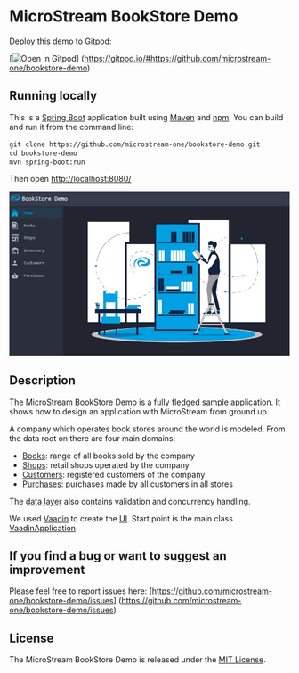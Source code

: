 # MicroStream BookStore Demo

Deploy this demo to Gitpod:

[![Open in Gitpod](https://gitpod.io/button/open-in-gitpod.svg)]
(https://gitpod.io/#https://github.com/microstream-one/bookstore-demo)

## Running locally

This is a [Spring Boot](https://spring.io/guides/gs/spring-boot/) 
application built using [Maven](https://spring.io/guides/gs/maven/) 
and [npm](https://www.npmjs.com/). 
You can build and run it from the command line:

```
git clone https://github.com/microstream-one/bookstore-demo.git
cd bookstore-demo
mvn spring-boot:run
```

Then open [http://localhost:8080/](http://localhost:8080/)

![Screenshot](./src/main/resources/META-INF/resources/frontend/images/ui.jpg)

## Description

The MicroStream BookStore Demo is a fully fledged sample application.
It shows how to design an application with MicroStream from ground up.

A company which operates book stores around the world is modeled.
From the data root on there are four main domains:

- [Books](./src/main/java/one/microstream/demo/bookstore/data/Books.java): range of all books sold by the company
- [Shops](./src/main/java/one/microstream/demo/bookstore/data/Shops.java): retail shops operated by the company
- [Customers](./src/main/java/one/microstream/demo/bookstore/data/Customers.java): registered customers of the company
- [Purchases](./src/main/java/one/microstream/demo/bookstore/data/Purchases.java): purchases made by all customers in all stores

The [data layer](./src/main/java/one/microstream/demo/bookstore/data/) 
also contains validation and concurrency handling. 

We used [Vaadin](https://vaadin.com) to create the 
[UI](./src/main/java/one/microstream/demo/bookstore/ui/).
Start point is the main class 
[VaadinApplication](./src/main/java/one/microstream/demo/bookstore/VaadinApplication.java).

## If you find a bug or want to suggest an improvement

Please feel free to report issues here: 
[https://github.com/microstream-one/bookstore-demo/issues]
(https://github.com/microstream-one/bookstore-demo/issues)

## License

The MicroStream BookStore Demo is released under the 
[MIT License](https://opensource.org/licenses/MIT).




